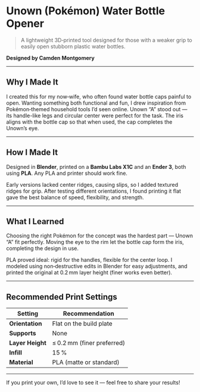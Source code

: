 # Unown (Pokémon) Water Bottle Opener

>A lightweight 3D‑printed tool designed for those with a weaker grip to easily open stubborn plastic water bottles.

**Designed by Camden Montgomery**

---

## Why I Made It

I created this for my now‑wife, who often found water bottle caps painful to open. Wanting something both functional and fun, I drew inspiration from Pokémon‑themed household tools I’d seen online. Unown “A” stood out — its handle-like legs and circular center were perfect for the task. The iris aligns with the bottle cap so that when used, the cap completes the Unown’s eye.

---

## How I Made It

Designed in **Blender**, printed on a **Bambu Labs X1C** and an **Ender 3**, both using **PLA**. Any PLA and printer should work fine.

Early versions lacked center ridges, causing slips, so I added textured ridges for grip. After testing different orientations, I found printing it flat gave the best balance of speed, flexibility, and strength.

---

## What I Learned

Choosing the right Pokémon for the concept was the hardest part — Unown “A” fit perfectly. Moving the eye to the rim let the bottle cap form the iris, completing the design in use.

PLA proved ideal: rigid for the handles, flexible for the center loop. I modeled using non‑destructive edits in Blender for easy adjustments, and printed the original at 0.2 mm layer height (finer works even better).

---

## Recommended Print Settings

| Setting          | Recommendation             |
| ---------------- | -------------------------- |
| **Orientation**  | Flat on the build plate    |
| **Supports**     | None                       |
| **Layer Height** | ≤ 0.2 mm (finer preferred) |
| **Infill**       | 15 %                       |
| **Material**     | PLA (matte or standard)    |

---

If you print your own, I’d love to see it — feel free to share your results!
